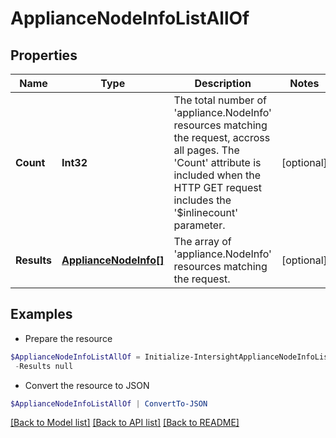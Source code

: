 # ApplianceNodeInfoListAllOf
## Properties

Name | Type | Description | Notes
------------ | ------------- | ------------- | -------------
**Count** | **Int32** | The total number of &#39;appliance.NodeInfo&#39; resources matching the request, accross all pages. The &#39;Count&#39; attribute is included when the HTTP GET request includes the &#39;$inlinecount&#39; parameter. | [optional] 
**Results** | [**ApplianceNodeInfo[]**](ApplianceNodeInfo.md) | The array of &#39;appliance.NodeInfo&#39; resources matching the request. | [optional] 

## Examples

- Prepare the resource
```powershell
$ApplianceNodeInfoListAllOf = Initialize-IntersightApplianceNodeInfoListAllOf  -Count null `
 -Results null
```

- Convert the resource to JSON
```powershell
$ApplianceNodeInfoListAllOf | ConvertTo-JSON
```

[[Back to Model list]](../README.md#documentation-for-models) [[Back to API list]](../README.md#documentation-for-api-endpoints) [[Back to README]](../README.md)

